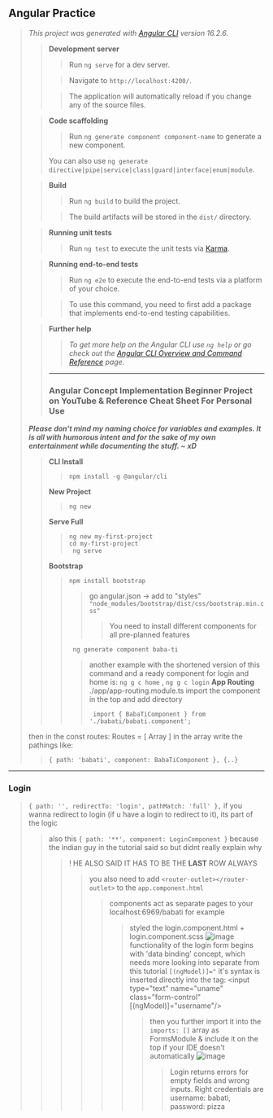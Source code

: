 ## Angular Practice
> *This project was generated with [Angular CLI](https://github.com/angular/angular-cli) version 16.2.6.*
> 
>> **Development server**
>> 
>>> Run ```ng serve``` for a dev server.
>>
>>> Navigate to `http://localhost:4200/`.
>> 
>>> The application will automatically reload if you change any of the source files.
>
>> **Code scaffolding**
>>  
>>> Run `ng generate component component-name` to generate a new component.
>> 
>> You can also use `ng generate directive|pipe|service|class|guard|interface|enum|module`.
>
>> **Build**
>> 
>>> Run `ng build` to build the project.
>>
>>> The build artifacts will be stored in the `dist/` directory.
>
>> **Running unit tests**
>> 
>>> Run `ng test` to execute the unit tests via [Karma](https://karma-runner.github.io).
> 
>> **Running end-to-end tests**
>> 
>>> Run `ng e2e` to execute the end-to-end tests via a platform of your choice.
>> 
>>> To use this command, you need to first add a package that implements end-to-end testing capabilities.
> 
>> **Further help**
>> 
>>> *To get more help on the Angular CLI use `ng help` or go check out the [Angular CLI Overview and Command Reference](https://angular.io/cli) page.*
>> ---
>> ### Angular Concept Implementation Beginner Project on YouTube & Reference Cheat Sheet For Personal Use
> ***Please don't mind my naming choice for variables and examples. It is all with humorous intent and for the sake of my own entertainment while documenting the stuff. ~ xD***
>> **CLI Install**
>>> ```
>>> npm install -g @angular/cli
>>> ```
>> **New Project**
>>> ```
>>> ng new
>>> ```
>> **Serve Full**
>>> ```
>>> ng new my-first-project
>>> cd my-first-project
>>>  ng serve
>>>  ```
>> **Bootstrap** 
>>> ```
>>> npm install bootstrap
>>> ```
>>>> go angular.json -> add to "styles" ``` "node_modules/bootstrap/dist/css/bootstrap.min.css" ```
>>>>> You need to install different components for all pre-planned features 
>>> ```
>>>  ng generate component baba-ti
>>>  ```
>>>> another example with the shortened version of this command and a ready component for login and home is:
>>> ``` ng g c home ``` , ```ng g c login``` 
>> **App Routing**
> ./app/app-routing.module.ts
> import the component in the top and add directory
>>>> ```
>>>>  import { BabaTiComponent } from './babati/babati.component';
>>>> ```
> then in the const routes: Routes = [ Array ]  in the array write the pathings like:
>> ```
>> { path: 'babati', component: BabaTiComponent }, {..}
>> ```
---
### Login
> ``` { path: '', redirectTo: 'login', pathMatch: 'full' }, ``` if you wanna redirect to login (if u have a login to redirect to it), its part of the logic 
>> also this ``` { path: '**', component: LoginComponent } ``` because the indian guy in the tutorial said so but didnt really explain why 
>>> ! HE ALSO SAID IT HAS TO BE THE **LAST** ROW ALWAYS
>>>> you also need to add ```<router-outlet></router-outlet>``` to the ``app.component.html``
>>>>> components act as separate pages to your localhost:6969/babati for example 
>>>>>> styled the login.component.html + login.component.scss
>>>> ![image](https://user-images.githubusercontent.com/130181277/275285621-aa3d4079-3c01-4aa8-9a8c-4dbe406ed1d4.png)
>>>>> functionality of the login form begins with 'data binding' concept, which needs more looking into separate from this tutorial ``[(ngModel)]="``
>>>>>> it's syntax is inserted directly into the tag: <input type="text" name="uname" class="form-control" [(ngModel)]="username"/>
>>>>>>> then you further import it into the `imports: []` array as FormsModule & include it on the top if your IDE doesn't automatically 
>>>>>>> ![image](https://user-images.githubusercontent.com/130181277/275285333-d2b0d8d6-a918-4528-b2e3-e9a6e6c2953d.png)
>>>>>>>> Login returns errors for empty fields and wrong inputs. Right credentials are username: babati, password: pizza
